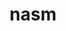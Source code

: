 ---
title: "nasm"
layout: cache
categories: [package, develop-2024-03-03]
meta: {"versions": ["2.15.05"], "compilers": ["apple-clang@=15.0.0", "gcc@=11.1.0", "gcc@=11.4.0", "gcc@=7.3.1", "gcc@=7.5.0", "gcc@=9.4.0", "oneapi@=2024.0.0"], "oss": ["amzn2", "ubuntu18.04", "ubuntu20.04", "ubuntu22.04", "ventura"], "platforms": ["darwin", "linux"], "targets": ["aarch64", "neoverse_n1", "neoverse_v1", "neoverse_v2", "ppc64le", "x86_64_v3"], "stacks": ["aws-isc", "aws-isc-aarch64", "data-vis-sdk", "developer-tools", "e4s", "e4s-neoverse-v2", "e4s-neoverse_v1", "e4s-oneapi", "e4s-power", "e4s-rocm-external", "ml-darwin-aarch64-mps", "ml-linux-x86_64-cpu", "ml-linux-x86_64-cuda", "ml-linux-x86_64-rocm", "radiuss", "root"], "num_specs": 11, "num_specs_by_stack": {"root": 11, "ml-darwin-aarch64-mps": 1, "aws-isc-aarch64": 2, "aws-isc": 1, "developer-tools": 1, "radiuss": 1, "e4s-power": 1, "data-vis-sdk": 1, "e4s-neoverse_v1": 1, "e4s-neoverse-v2": 1, "e4s-rocm-external": 1, "e4s": 1, "ml-linux-x86_64-cuda": 1, "ml-linux-x86_64-cpu": 1, "ml-linux-x86_64-rocm": 1, "e4s-oneapi": 1}}
spec_details: [{"hash": "rc5is2cv236cuic4bapve66vaia3uruc", "compiler": "apple-clang@=15.0.0", "versions": ["2.15.05"], "os": "ventura", "platform": "darwin", "target": "aarch64", "variants": ["build_system=autotools"], "stacks": ["root", "ml-darwin-aarch64-mps"], "size": "-", "tarball": "https://binaries.spack.io/develop-2024-03-03/build_cache/darwin-ventura-aarch64/apple-clang-15.0.0/nasm-2.15.05/darwin-ventura-aarch64-apple-clang-15.0.0-nasm-2.15.05-rc5is2cv236cuic4bapve66vaia3uruc.spack"}, {"hash": "5ntmn5eeupemwakwohngoi4w7ondbquf", "compiler": "gcc@=7.3.1", "versions": ["2.15.05"], "os": "amzn2", "platform": "linux", "target": "aarch64", "variants": ["build_system=autotools"], "stacks": ["aws-isc-aarch64", "root"], "size": "-", "tarball": "https://binaries.spack.io/develop-2024-03-03/build_cache/linux-amzn2-aarch64/gcc-7.3.1/nasm-2.15.05/linux-amzn2-aarch64-gcc-7.3.1-nasm-2.15.05-5ntmn5eeupemwakwohngoi4w7ondbquf.spack"}, {"hash": "ucl6rdj54lyxjo53i7yvzabyps5lrb7j", "compiler": "gcc@=7.3.1", "versions": ["2.15.05"], "os": "amzn2", "platform": "linux", "target": "neoverse_n1", "variants": ["build_system=autotools"], "stacks": ["aws-isc-aarch64", "root"], "size": "-", "tarball": "https://binaries.spack.io/develop-2024-03-03/build_cache/linux-amzn2-neoverse_n1/gcc-7.3.1/nasm-2.15.05/linux-amzn2-neoverse_n1-gcc-7.3.1-nasm-2.15.05-ucl6rdj54lyxjo53i7yvzabyps5lrb7j.spack"}, {"hash": "svt74wvolubrxwb6vyampuaxovaeemxz", "compiler": "gcc@=7.3.1", "versions": ["2.15.05"], "os": "amzn2", "platform": "linux", "target": "x86_64_v3", "variants": ["build_system=autotools"], "stacks": ["aws-isc", "root"], "size": "-", "tarball": "https://binaries.spack.io/develop-2024-03-03/build_cache/linux-amzn2-x86_64_v3/gcc-7.3.1/nasm-2.15.05/linux-amzn2-x86_64_v3-gcc-7.3.1-nasm-2.15.05-svt74wvolubrxwb6vyampuaxovaeemxz.spack"}, {"hash": "bisc6rvbhdulj3d3nvvvzaimguydrgcu", "compiler": "gcc@=7.5.0", "versions": ["2.15.05"], "os": "ubuntu18.04", "platform": "linux", "target": "x86_64_v3", "variants": ["build_system=autotools"], "stacks": ["developer-tools", "root", "radiuss"], "size": "-", "tarball": "https://binaries.spack.io/develop-2024-03-03/build_cache/linux-ubuntu18.04-x86_64_v3/gcc-7.5.0/nasm-2.15.05/linux-ubuntu18.04-x86_64_v3-gcc-7.5.0-nasm-2.15.05-bisc6rvbhdulj3d3nvvvzaimguydrgcu.spack"}, {"hash": "tz6ssjbsexcqsqt3tlylj2zr2pm3q4or", "compiler": "gcc@=9.4.0", "versions": ["2.15.05"], "os": "ubuntu20.04", "platform": "linux", "target": "ppc64le", "variants": ["build_system=autotools"], "stacks": ["root", "e4s-power"], "size": "-", "tarball": "https://binaries.spack.io/develop-2024-03-03/build_cache/linux-ubuntu20.04-ppc64le/gcc-9.4.0/nasm-2.15.05/linux-ubuntu20.04-ppc64le-gcc-9.4.0-nasm-2.15.05-tz6ssjbsexcqsqt3tlylj2zr2pm3q4or.spack"}, {"hash": "fz33vbcprwd3jzjq6r6z57kva2pelble", "compiler": "gcc@=11.1.0", "versions": ["2.15.05"], "os": "ubuntu20.04", "platform": "linux", "target": "x86_64_v3", "variants": ["build_system=autotools"], "stacks": ["root", "data-vis-sdk"], "size": "-", "tarball": "https://binaries.spack.io/develop-2024-03-03/build_cache/linux-ubuntu20.04-x86_64_v3/gcc-11.1.0/nasm-2.15.05/linux-ubuntu20.04-x86_64_v3-gcc-11.1.0-nasm-2.15.05-fz33vbcprwd3jzjq6r6z57kva2pelble.spack"}, {"hash": "u4koikrdzwnhmdukecpoo5vtoicityjd", "compiler": "gcc@=11.4.0", "versions": ["2.15.05"], "os": "ubuntu22.04", "platform": "linux", "target": "neoverse_v1", "variants": ["build_system=autotools"], "stacks": ["root", "e4s-neoverse_v1"], "size": "-", "tarball": "https://binaries.spack.io/develop-2024-03-03/build_cache/linux-ubuntu22.04-neoverse_v1/gcc-11.4.0/nasm-2.15.05/linux-ubuntu22.04-neoverse_v1-gcc-11.4.0-nasm-2.15.05-u4koikrdzwnhmdukecpoo5vtoicityjd.spack"}, {"hash": "qx3fsclebcnipo4jxk37y5doohlmetjm", "compiler": "gcc@=11.4.0", "versions": ["2.15.05"], "os": "ubuntu22.04", "platform": "linux", "target": "neoverse_v2", "variants": ["build_system=autotools"], "stacks": ["root", "e4s-neoverse-v2"], "size": "-", "tarball": "https://binaries.spack.io/develop-2024-03-03/build_cache/linux-ubuntu22.04-neoverse_v2/gcc-11.4.0/nasm-2.15.05/linux-ubuntu22.04-neoverse_v2-gcc-11.4.0-nasm-2.15.05-qx3fsclebcnipo4jxk37y5doohlmetjm.spack"}, {"hash": "mt7lw6vi75yp6eklhpxjstnu6w6lnycf", "compiler": "gcc@=11.4.0", "versions": ["2.15.05"], "os": "ubuntu22.04", "platform": "linux", "target": "x86_64_v3", "variants": ["build_system=autotools"], "stacks": ["root", "e4s-rocm-external", "e4s", "ml-linux-x86_64-cuda", "ml-linux-x86_64-cpu", "ml-linux-x86_64-rocm"], "size": "-", "tarball": "https://binaries.spack.io/develop-2024-03-03/build_cache/linux-ubuntu22.04-x86_64_v3/gcc-11.4.0/nasm-2.15.05/linux-ubuntu22.04-x86_64_v3-gcc-11.4.0-nasm-2.15.05-mt7lw6vi75yp6eklhpxjstnu6w6lnycf.spack"}, {"hash": "ppgqcoofkhkzv7fj6b52fixluyos3glf", "compiler": "oneapi@=2024.0.0", "versions": ["2.15.05"], "os": "ubuntu22.04", "platform": "linux", "target": "x86_64_v3", "variants": ["build_system=autotools"], "stacks": ["root", "e4s-oneapi"], "size": "-", "tarball": "https://binaries.spack.io/develop-2024-03-03/build_cache/linux-ubuntu22.04-x86_64_v3/oneapi-2024.0.0/nasm-2.15.05/linux-ubuntu22.04-x86_64_v3-oneapi-2024.0.0-nasm-2.15.05-ppgqcoofkhkzv7fj6b52fixluyos3glf.spack"}]
---